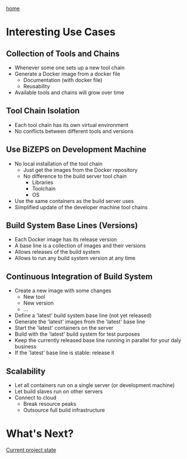 [home](01_BiZEPS_Introduction.md)

#   Interesting Use Cases

##  Collection of Tools and Chains
- Whenever some one sets up a new tool chain
- Generate a Docker image from a docker file
  - Documentation (with docker file)
  - Reusability
- Available tools and chains will grow over time

##  Tool Chain Isolation
- Each tool chain has its own virtual environment
- No conflicts between different tools and versions

##  Use BiZEPS on Development Machine
- No local installation of the tool chain
  - Just get the images from the Docker repository
  - No difference to the build server tool chain
    - Libraries
    - Toolchain
    - OS
- Use the same containers as the build server uses
- Simplified update of the developer machine tool chains

##  Build System Base Lines (Versions)
- Each Docker image has its release version
- A base line is a collection of images and their versions
- Allows releases of the build system
- Allows to run any build system version at any time

##  Continuous Integration of Build System
- Create a new image with some changes
  - New tool
  - New version
  - ...
- Define a 'latest' build system base line (not yet released)
- Generate the 'latest' images from the 'latest' base line
- Start the 'latest' containers on the server
- Build with the 'latest' build system for test purposes
- Keep the currently released base line running in parallel for your daly business
- If the 'latest' base line is stable: release it

##  Scalability
- Let all containers run on a single server (or development machine)
- Let build slaves run on other servers
- Connect to cloud
  - Break resource peaks
  - Outsource full build infrastructure

#  What's Next?
[Current project state](06_BiZEPSState.md)
